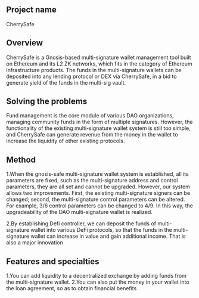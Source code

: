 ## Project name

CherrySafe

## Overview

CherrySafe is a Gnosis-based multi-signature wallet management tool built on Ethereum and its L2 ZK networks, which fits in the category of Ethereum infrastructure products. The funds in the multi-signature wallets can be deposited into any lending protocol or DEX via CherrySafe, in a bid to generate yield of the funds in the multi-sig vault. 


## Solving the problems

Fund management is the core module of various DAO organizations, managing community funds in the form of multiple signatures. However, the functionality of the existing multi-signature wallet system is still too simple, and CherrySafe can generate revenue from the money in the wallet to increase the liquidity of other existing protocols.

## Method

1.When the gnosis-safe multi-signature wallet system is established, all its parameters are fixed, such as the multi-signature address and control parameters, they are all set and cannot be upgraded. However, our system allows two improvements. First, the existing multi-signature signers can be changed; second, the multi-signature control parameters can be altered. For example, 3/6 control parameters can be changed to 4/9. In this way, the upgradeability of the DAO multi-signature wallet is realized.

2.By establishing Defi controller, we can deposit the funds of multi-signature wallet into various DeFi protocols, so that the funds in the multi-signature wallet can increase in value and gain additional income. That is also a major innovation

## Features and specialties

1.You can add liquidity to a decentralized exchange by adding funds from the multi-signature wallet.
2.You can also put the money in your wallet into the loan agreement, so as to obtain financial benefits


